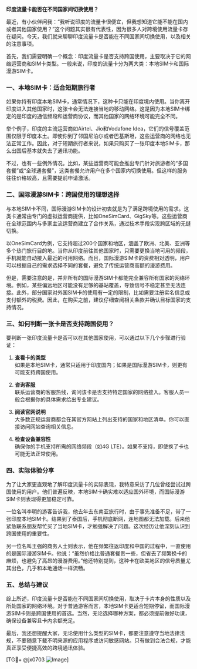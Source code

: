 **印度流量卡能否在不同国家间切换使用？**

最近，有小伙伴问我：“我听说印度的流量卡很便宜，但我想知道它能不能在国内或者其他国家使用？”这个问题其实很有代表性，因为很多人对跨境使用流量卡存在疑问。今天，我们就来聊聊印度流量卡是否能在不同国家间切换使用，以及相关的注意事项。

首先，我们需要明确一个概念：印度流量卡是否支持跨国使用，主要取决于它的网络运营商和SIM卡类型。一般来说，印度的流量卡分为两大类：本地SIM卡和国际漫游SIM卡。

### 一、本地SIM卡：适合短期旅行者

如果你持有印度本地SIM卡，通常情况下，这种卡只能在印度境内使用。当你离开印度进入其他国家时，这张卡会无法连接当地的移动网络。这是因为本地SIM卡绑定的是印度的通信频段和运营商协议，而其他国家的网络环境可能完全不同。

举个例子，印度的主流运营商如Airtel、Jio和Vodafone Idea，它们的信号覆盖范围仅限于印度本土。即使你到了邻国尼泊尔或者巴基斯坦，这些运营商的网络也无法正常工作。因此，对于短期旅行者来说，如果只购买了一张印度本地SIM卡，那么出国后基本就失去了通讯功能。

不过，也有一些例外情况。比如，某些运营商可能会推出专门针对旅游者的“多国套餐”或“全球通套餐”，这类套餐允许用户在多个国家内切换使用。但这样的服务往往价格较高，且需要提前申请激活。

### 二、国际漫游SIM卡：跨国使用的理想选择

与本地SIM卡不同，国际漫游SIM卡的设计初衷就是为了满足跨境使用的需求。这类卡通常由专门的虚拟运营商提供，比如OneSimCard、GigSky等。这些运营商在全球范围内与多家主流运营商建立了合作关系，通过技术手段实现跨区域的无缝切换。

以OneSimCard为例，它支持超过200个国家和地区，涵盖了欧洲、北美、亚洲等多个热门旅行目的地。当你从印度前往其他国家时，只需要更换当地可用的频段，手机就能自动接入最近的可用网络。而且，国际漫游SIM卡的资费相对透明，用户可以根据自己的需求选择不同的套餐，避免了传统运营商高额的漫游费用。

但是，需要注意的是，并非所有的国际漫游SIM卡都能完全兼容所有国家的网络环境。例如，某些偏远地区可能没有足够的基站覆盖，导致信号不稳定甚至无法连接。此外，部分国家对外国SIM卡的使用有一定的限制，比如需要注册实名信息或支付额外的税费。因此，在购买之前，建议仔细查阅相关条款并确认目标国家的支持情况。

### 三、如何判断一张卡是否支持跨国使用？

要判断一张印度流量卡是否可以在其他国家使用，可以通过以下几个步骤进行验证：

1. **查看卡的类型**  
   如果是本地SIM卡，通常只适用于印度国内；如果是国际漫游SIM卡，则更有可能支持跨国使用。

2. **咨询客服**  
   联系运营商的客服热线，询问该卡是否支持特定国家的网络接入。客服人员一般会根据你的具体需求给出专业建议。

3. **阅读官网说明**  
   大多数正规运营商都会在其官方网站上列出支持的国家和地区清单。你可以直接访问网站查询相关信息。

4. **检查设备兼容性**  
   确保你的手机支持所需的网络频段（如4G LTE）。如果不支持，即使换了卡也可能无法正常使用。

### 四、实际体验分享

为了让大家更直观地了解印度流量卡的实际表现，我特意采访了几位曾经尝试过跨国使用的用户。他们普遍反映，本地SIM卡确实难以适应国外环境，而国际漫游SIM卡则表现得更加稳定可靠。

一位名叫李明的游客告诉我，他去年去东南亚旅行时，由于事先准备不足，带了一张印度本地SIM卡。结果到了泰国后，手机彻底断网，连地图都无法加载。后来他紧急联系朋友帮忙买了当地SIM卡，才勉强解决了问题。这次经历让他深刻认识到跨国使用的重要性。

另一位名叫王强的商务人士则表示，他在频繁往返印度和中国的过程中，一直使用的是国际漫游SIM卡。他说：“虽然价格比普通套餐贵一些，但省去了频繁换卡的麻烦，也避免了高昂的漫游费用。”他还特别提到，这种卡在欧美地区的信号质量尤其出色，几乎和本地通话一样流畅。

### 五、总结与建议

综上所述，印度流量卡是否能在不同国家间切换使用，取决于卡片本身的性质以及所处国家的网络环境。对于普通游客而言，本地SIM卡更适合短期停留，而国际漫游SIM卡则是跨国使用的首选。当然，无论选择哪种方案，都必须提前做好功课，确保设备兼容且卡内余额充足。

最后，我还想提醒大家，无论使用什么类型的SIM卡，都要注意遵守当地法律法规，不要随意下载不明来源的应用程序或访问敏感网站。只有做到合法合规，才能真正享受便捷高效的跨境通讯体验。

[TG💪+ @jx0703 ![Image](https://github.com/user-attachments/assets/dbca1d08-cadb-493c-b0ec-ad6f7a83f270)]